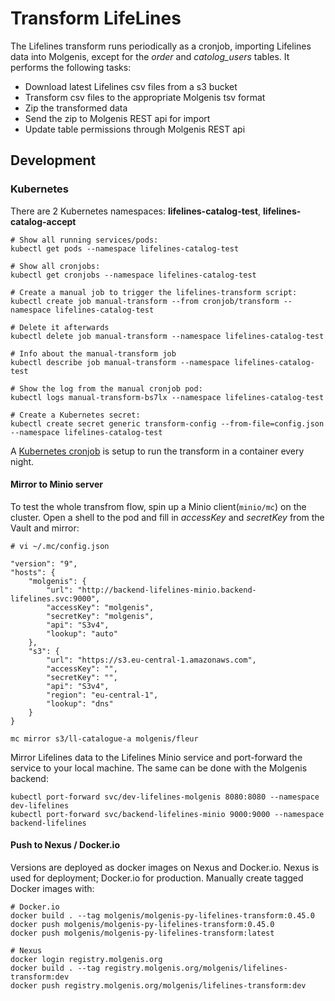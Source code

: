 # Transform LifeLines

The Lifelines transform runs periodically as a cronjob, importing Lifelines data
into Molgenis, except for the *order* and *catolog_users* tables.
It performs the following tasks:

* Download latest Lifelines csv files from a s3 bucket
* Transform csv files to the appropriate Molgenis tsv format
* Zip the transformed data
* Send the zip to Molgenis REST api for import
* Update table permissions through Molgenis REST api

## Development

### Kubernetes

There are 2 Kubernetes namespaces: **lifelines-catalog-test**, **lifelines-catalog-accept**

    # Show all running services/pods:
    kubectl get pods --namespace lifelines-catalog-test

    # Show all cronjobs:
    kubectl get cronjobs --namespace lifelines-catalog-test

    # Create a manual job to trigger the lifelines-transform script:
    kubectl create job manual-transform --from cronjob/transform --namespace lifelines-catalog-test

    # Delete it afterwards
    kubectl delete job manual-transform --namespace lifelines-catalog-test

    # Info about the manual-transform job
    kubectl describe job manual-transform --namespace lifelines-catalog-test

    # Show the log from the manual cronjob pod:
    kubectl logs manual-transform-bs7lx --namespace lifelines-catalog-test

    # Create a Kubernetes secret:
    kubectl create secret generic transform-config --from-file=config.json --namespace lifelines-catalog-test

A [Kubernetes cronjob](https://rancher.molgenis.org:7777/p/c-rrz2w:p-dtpjq/workload/cronjob:lifelines-catalog-test:transform)
is setup to run the transform in a container every night.

#### Mirror to Minio server

To test the whole transfrom flow, spin up a Minio client(`minio/mc`) on the cluster.
Open a shell to the pod and fill in *accessKey* and *secretKey* from the Vault and mirror:

    # vi ~/.mc/config.json

    "version": "9",
    "hosts": {
        "molgenis": {
            "url": "http://backend-lifelines-minio.backend-lifelines.svc:9000",
            "accessKey": "molgenis",
            "secretKey": "molgenis",
            "api": "S3v4",
            "lookup": "auto"
        },
        "s3": {
            "url": "https://s3.eu-central-1.amazonaws.com",
            "accessKey": "",
            "secretKey": "",
            "api": "S3v4",
            "region": "eu-central-1",
            "lookup": "dns"
        }
    }

    mc mirror s3/ll-catalogue-a molgenis/fleur

Mirror Lifelines data to the Lifelines Minio service and port-forward the service
to your local machine. The same can be done with the Molgenis backend:

    kubectl port-forward svc/dev-lifelines-molgenis 8080:8080 --namespace dev-lifelines
    kubectl port-forward svc/backend-lifelines-minio 9000:9000 --namespace backend-lifelines

#### Push to Nexus / Docker.io

Versions are deployed as docker images on Nexus and Docker.io. Nexus is used
for deployment; Docker.io for production. Manually create tagged Docker images
with:

    # Docker.io
    docker build . --tag molgenis/molgenis-py-lifelines-transform:0.45.0
    docker push molgenis/molgenis-py-lifelines-transform:0.45.0
    docker push molgenis/molgenis-py-lifelines-transform:latest

    # Nexus
    docker login registry.molgenis.org
    docker build . --tag registry.molgenis.org/molgenis/lifelines-transform:dev
    docker push registry.molgenis.org/molgenis/lifelines-transform:dev
